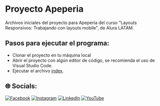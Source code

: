 # Proyecto Apeperia

Archivos iniciales del proyecto para Apeperia del curso "Layouts Responsivos: Trabajando con layouts mobile", de Alura LATAM.

## Pasos para ejecutar el programa:
* Clonar el proyecto en tu máquina local
* Abrir el proyecto con algún editor de código, se recomienda el uso de Visual Studio Code.
* Ejecutar el archivo [index](https://github.com/Juan-Carlos-Estevez-Vargas/apeperia/blob/master/index.html).

## 🌐 Socials:
[![Facebook](https://img.shields.io/badge/Facebook-%231877F2.svg?logo=Facebook&logoColor=white)](https://facebook.com/juancarlos.estevezvargas.98) [![Instagram](https://img.shields.io/badge/Instagram-%23E4405F.svg?logo=Instagram&logoColor=white)](https://instagram.com/juankestevez) [![LinkedIn](https://img.shields.io/badge/LinkedIn-%230077B5.svg?logo=linkedin&logoColor=white)](https://linkedin.com/in/juan-carlos-estevez-vargas) [![YouTube](https://img.shields.io/badge/YouTube-%23FF0000.svg?logo=YouTube&logoColor=white)](https://youtube.com/@JuanCarlosEstevezVargas) 
